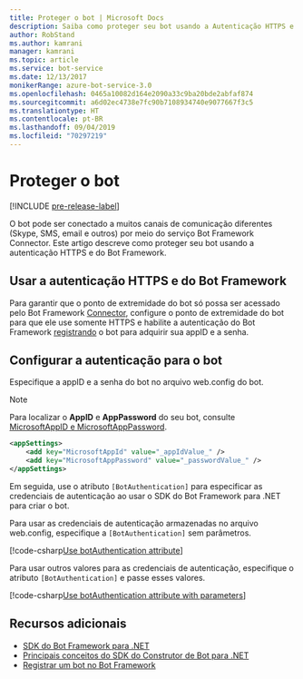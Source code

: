 ```yaml
---
title: Proteger o bot | Microsoft Docs
description: Saiba como proteger seu bot usando a Autenticação HTTPS e do Bot Framework.
author: RobStand
ms.author: kamrani
manager: kamrani
ms.topic: article
ms.service: bot-service
ms.date: 12/13/2017
monikerRange: azure-bot-service-3.0
ms.openlocfilehash: 0465a10082d164e2090a33c9ba20bde2abfaf874
ms.sourcegitcommit: a6d02ec4738e7fc90b7108934740e9077667f3c5
ms.translationtype: HT
ms.contentlocale: pt-BR
ms.lasthandoff: 09/04/2019
ms.locfileid: "70297219"
---
```

# <a name="secure-your-bot"></a>Proteger o bot

[!INCLUDE [pre-release-label](../includes/pre-release-label-v3.md)]

O bot pode ser conectado a muitos canais de comunicação diferentes (Skype, SMS, email e outros) por meio do serviço Bot Framework Connector. Este artigo descreve como proteger seu bot usando a autenticação HTTPS e do Bot Framework.

## <a name="use-https-and-bot-framework-authentication"></a>Usar a autenticação HTTPS e do Bot Framework

Para garantir que o ponto de extremidade do bot só possa ser acessado pelo Bot Framework [Connector](bot-builder-dotnet-concepts.md#connector), configure o ponto de extremidade do bot para que ele use somente HTTPS e habilite a autenticação do Bot Framework [registrando](~/bot-service-quickstart-registration.md) o bot para adquirir sua appID e a senha. 

## <a name="configure-authentication-for-your-bot"></a>Configurar a autenticação para o bot

Especifique a appID e a senha do bot no arquivo web.config do bot. 

> [!NOTE]
> Para localizar o **AppID** e **AppPassword** do seu bot, consulte [MicrosoftAppID e MicrosoftAppPassword](~/bot-service-manage-overview.md#microsoftappid-and-microsoftapppassword).

```xml
<appSettings>
    <add key="MicrosoftAppId" value="_appIdValue_" />
    <add key="MicrosoftAppPassword" value="_passwordValue_" />
</appSettings>
```

Em seguida, use o atributo `[BotAuthentication]` para especificar as credenciais de autenticação ao usar o SDK do Bot Framework para .NET para criar o bot. 

Para usar as credenciais de autenticação armazenadas no arquivo web.config, especifique a `[BotAuthentication]` sem parâmetros.

[!code-csharp[Use botAuthentication attribute](../includes/code/dotnet-security.cs#attribute1)]

Para usar outros valores para as credenciais de autenticação, especifique o atributo `[BotAuthentication]` e passe esses valores.

[!code-csharp[Use botAuthentication attribute with parameters](../includes/code/dotnet-security.cs#attribute2)]

## <a name="additional-resources"></a>Recursos adicionais

- [SDK do Bot Framework para .NET](bot-builder-dotnet-overview.md)
- [Principais conceitos do SDK do Construtor de Bot para .NET](bot-builder-dotnet-concepts.md)
- [Registrar um bot no Bot Framework](~/bot-service-quickstart-registration.md)

